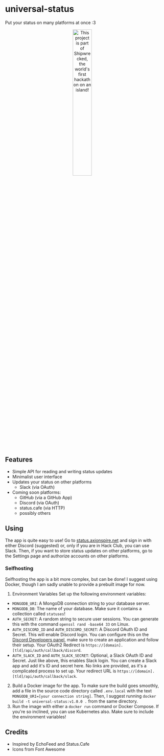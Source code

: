 # universal-status
Put your status on many platforms at once :3

<div align="center">
  <a href="https://shipwrecked.hackclub.com/?t=ghrm" target="_blank">
    <img src="https://hc-cdn.hel1.your-objectstorage.com/s/v3/739361f1d440b17fc9e2f74e49fc185d86cbec14_badge.png" 
         alt="This project is part of Shipwrecked, the world's first hackathon on an island!" 
         style="width: 35%;">
  </a>
</div>

## Features
- Simple API for reading and writing status updates
- Minimalist user interface
- Updates your status on other platforms
  - Slack (via OAuth)
- Coming soon platforms:
  - GitHub (via a GitHub App) 
  - Discord (via OAuth)
  - status.cafe (via HTTP)
  - possibly others
## Using
The app is quite easy to use! Go to [status.axionspire.net](https://status.axionspire.net) and sign in with either Discord (suggested) or, only if you are in Hack Club, you can use Slack. Then, if you want to store status updates on other platforms, go to the Settings page and authorize accounts on other platforms.
### Selfhosting
Selfhosting the app is a bit more complex, but can be done! I suggest using Docker, though I am sadly unable to provide a prebuilt image for now.
1. Environment Variables
Set up the following environment variables:
- `MONGODB_URI`: A MongoDB connection string to your database server.
- `MONGODB_DB`: The name of your database. Make sure it contains a collection called `statuses`!
- `AUTH_SECRET`: A random string to secure user sessions. You can generate this with the command `openssl rand -base64 33` on Linux.
- `AUTH_DISCORD_ID` and `AUTH_DISCORD_SECRET`: A Discord OAuth ID and Secret. This will enable Discord login. You can configure this on the [Discord Developers panel](https://discord.com/developers/applications), make sure to create an application and follow their setup. Your OAuth2 Redirect is `https://[domain].[tld]/api/auth/callback/discord`.
- `AUTH_SLACK_ID` and `AUTH_SLACK_SECRET`: Optional, a Slack OAuth ID and Secret. Just like above, this enables Slack login. You can create a Slack app and add it's ID and secret here. No links are provided, as it's a complicated process to set up. Your redirect URL is `https://[domain].[tld]/api/auth/callback/slack`.
2. Build a Docker image for the app. To make sure the build goes smoothly, add a file in the source code directory called `.env.local` with the text `MONGODB_URI=[your connection string]`. Then, I suggest running `docker build -t universal-status:v1.0.0 .` from the same directory.
3. Run the image with either a `docker run` command or Docker Compose. If you're so inclined, you can use Kubernetes also. Make sure to include the environment variables!
## Credits
- Inspired by EchoFeed and Status.Cafe
- Icons from Font Awesome
